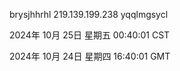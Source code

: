 brysjhhrhl 219.139.199.238 yqqlmgsycl

2024年 10月 25日 星期五 00:40:01 CST

2024年 10月 24日 星期四 16:40:01 GMT
